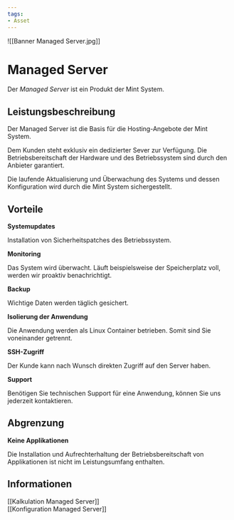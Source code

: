 ```yaml
---
tags:
- Asset
---
```


![[Banner Managed Server.jpg]]

# Managed Server
Der *Managed Server* ist ein Produkt der Mint System.

## Leistungsbeschreibung

Der Managed Server ist die Basis für die Hosting-Angebote der Mint System.

Dem Kunden steht exklusiv ein dedizierter Sever zur Verfügung. Die Betriebsbereitschaft der Hardware und des Betriebssystem sind durch den Anbieter garantiert.

Die laufende Aktualisierung und Überwachung des Systems und dessen Konfiguration wird durch die Mint System sichergestellt.

## Vorteile

**Systemupdates**

Installation von Sicherheitspatches des Betriebssystem.

**Monitoring**

Das System wird überwacht. Läuft beispielsweise der Speicherplatz voll, werden wir proaktiv benachrichtigt.

**Backup**

Wichtige Daten werden täglich gesichert.

**Isolierung der Anwendung**

Die Anwendung werden als Linux Container betrieben. Somit sind Sie voneinander getrennt.

**SSH-Zugriff**

Der Kunde kann nach Wunsch direkten Zugriff auf den Server haben.

**Support**

Benötigen Sie technischen Support für eine Anwendung, können Sie uns jederzeit kontaktieren.

## Abgrenzung

**Keine Applikationen**

Die Installation und Aufrechterhaltung der Betriebsbereitschaft von Applikationen ist nicht im Leistungsumfang enthalten.

## Informationen

[[Kalkulation Managed Server]]\
[[Konfiguration Managed Server]]

